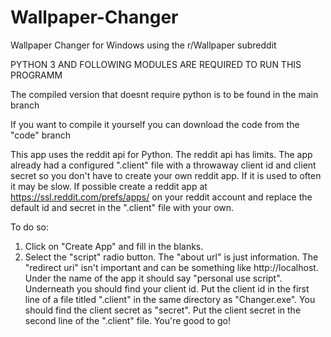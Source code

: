 # Wallpaper-Changer
Wallpaper Changer for Windows using the r/Wallpaper subreddit

PYTHON 3 AND FOLLOWING MODULES ARE REQUIRED TO RUN THIS PROGRAMM

The compiled version that doesnt require python is to be found in the main branch

If you want to compile it yourself you can download the code from the "code" branch

This app uses the reddit api for Python.
The reddit api has limits.
The app already had a configured ".client" file with a throwaway client id and client secret so you don't have to create your own reddit app.
If it is used to often it may be slow.
If possible create a reddit app at https://ssl.reddit.com/prefs/apps/ on your reddit account and replace the default id and secret in the ".client" file with your own.



To do so:
1. Click on "Create App" and fill in the blanks.
2. Select the "script" radio button.
    The "about url" is just information.
    The "redirect uri" isn't important and can be something like http://localhost.
Under the name of the app it should say "personal use script".
Underneath you should find your client id.
Put the client id in the first line of a file titled ".client" in the same directory as "Changer.exe".
You should find the client secret as "secret".
Put the client secret in the second line of the ".client" file.
You're good to go!
